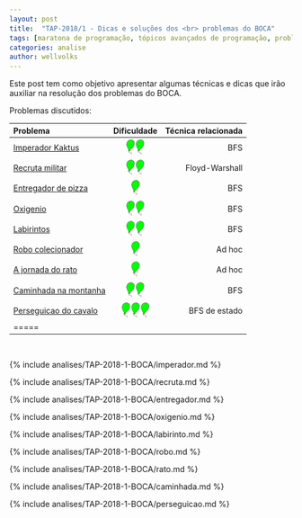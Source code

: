 ```yaml
---
layout: post
title:  "TAP-2018/1 - Dicas e soluções dos <br> problemas do BOCA"
tags: [maratona de programação, tópicos avançados de programação, problemset, analise]
categories: analise
author: wellvolks
---
```


Este post tem como objetivo apresentar algumas técnicas e dicas que irão auxiliar na resolução dos problemas do BOCA.

Problemas discutidos:

| Problema                                 | Dificuldade   | Técnica relacionada                 |
|:-----------------------------------------|:-------------:|------------------------------------:|
|<a href="#imperador">	Imperador Kaktus</a>     |    ![2]![2]   |    BFS                              |
|<a href="#recruta">	Recruta militar</a>  |    ![2]![2]   |              Floyd-Warshall                       |
|<a href="#entregador">Entregador de pizza</a> |    ![2]       |          BFS                           |
|<a href="#oxigenio">Oxigenio</a>             |    ![2]![2]   |            BFS                         |
|<a href="#labirintos">	Labirintos</a>           |    ![2]![2]   |         BFS                            |
|<a href="#robo">Robo colecionador</a>|    ![2]       |                     Ad hoc                |
|<a href="#rato">A jornada do rato</a>    |    ![2]       |                 Ad hoc                    |
|<a href="#caminhada">Caminhada na montanha</a>|    ![2]![2]   |              BFS                       |
|<a href="#perseguicao">Perseguicao do cavalo</a>| ![2]![2]![2]  |             BFS de estado                        |
|=====

<br>

 [2]: /_assets/images/balao.png
 
{% include analises/TAP-2018-1-BOCA/imperador.md %}

{% include analises/TAP-2018-1-BOCA/recruta.md %}

{% include analises/TAP-2018-1-BOCA/entregador.md %}

{% include analises/TAP-2018-1-BOCA/oxigenio.md %}

{% include analises/TAP-2018-1-BOCA/labirinto.md %}

{% include analises/TAP-2018-1-BOCA/robo.md %}

{% include analises/TAP-2018-1-BOCA/rato.md %}

{% include analises/TAP-2018-1-BOCA/caminhada.md %}

{% include analises/TAP-2018-1-BOCA/perseguicao.md %}
